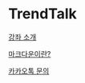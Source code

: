 # TrendTalk

[강좌 소개](index.md)

<a href="https://news.trendtalk.kr/markdown-intro" target="_blank">마크다운이란?</a>

<a href="https://www.ttmkt.com/kakao/" target="_blank">카카오톡 문의</a>

<!-- [Post]()

* # Post List
* [China Dev](post-china-dev.md)
* [China Opensource](post-china-opensource-web.md)
* [Japan Dev](post-japan-dev.md)
* [Japan MKT](post-japan-mkt.md)
* [Xiumi](post-xiumi.md)
* [Website Checklist](post-website-checklist.md)
* [Why Programming](post-programming.md)
* [Naver-Tistory-WP](post-comparison.md)
- - - -
* # School
* [How To Make Websites](post-school-website.md)
- - - -
* # Example
* [Post 01](post-01.md)
* [Post 02](post-02.md)
* [Post 03](post-03.md) -->
